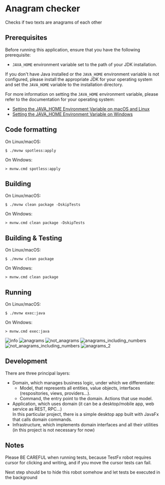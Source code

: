 # Anagram checker

Checks if two texts are anagrams of each other

## Prerequisites

Before running this application, ensure that you have the following prerequisite:

- `JAVA_HOME` environment variable set to the path of your JDK installation.

If you don't have Java installed or the `JAVA_HOME` environment variable is not configured, please install the
appropriate JDK for your operating system and set the `JAVA_HOME` variable to the installation directory.

For more information on setting the `JAVA_HOME` environment variable, please refer to the documentation for your
operating system:

- [Setting the JAVA_HOME Environment Variable on macOS and Linux](https://docs.oracle.com/en/java/javase/14/install/installation-jdk-macos-linux-platforms.html#GUID-E7A57AEE-DC6A-4C15-97BF-6C641F95EB1A)
- [Setting the JAVA_HOME Environment Variable on Windows](https://docs.oracle.com/en/java/javase/14/install/installation-jdk-microsoft-windows-platforms.html#GUID-DAF8FA16-8A23-4045-B300-6C2D4426F647)

## Code formatting

On Linux/macOS:

	$ ./mvnw spotless:apply

On Windows:

	> mvnw.cmd spotless:apply

## Building

On Linux/macOS:

	$ ./mvnw clean package -DskipTests

On Windows:

	> mvnw.cmd clean package -DskipTests

## Building & Testing

On Linux/macOS:

	$ ./mvnw clean package

On Windows:

	> mvnw.cmd clean package

## Running

On Linux/macOS:

	$ ./mvnw exec:java

On Windows:

	> mvnw.cmd exec:java

![info](https://github.com/borvalcode/anagram/assets/2670196/5c0d513e-e397-439f-9cc0-acd478db492e)
![anagrams](https://github.com/borvalcode/anagram/assets/2670196/70f58da9-62ac-4d30-aefd-ece83e61e5fe)
![not_anagrams](https://github.com/borvalcode/anagram/assets/2670196/d294b976-f5b7-454a-bf24-aff6953a9440)
![anagrams_including_numbers](https://github.com/borvalcode/anagram/assets/2670196/4b53b7d8-61dd-4e91-8e89-a177f0e3b20e)
![not_anagrams_including_numbers](https://github.com/borvalcode/anagram/assets/2670196/d87679cd-1037-4267-b427-84383116db2a)
![anagrams_2](https://github.com/borvalcode/anagram/assets/2670196/004013bb-6ada-4482-b278-41d3b3419676)

## Development

There are three principal layers:

* Domain, which manages business logic, under which we differentiate:
	* Model, that represents all entities, value objects, interfaces (respositories, views, providers...).
	* Command, the entry point to the domain. Actions that use model.
* Application, which uses domain (it can be a desktop/mobile app, web service as REST, RPC...)<br />
In this particular project, there is a simple desktop app built with JavaFx that calls domain commands.
* Infrastructure, which implements domain interfaces and all their utilities (in this project is not necessary for now)

## Notes

Please BE CAREFUL when running tests, because TestFx robot requires cursor for clicking and writing,
and if you move the cursor tests can fail.

Next step should be to hide this robot somehow and let tests be executed in the background
